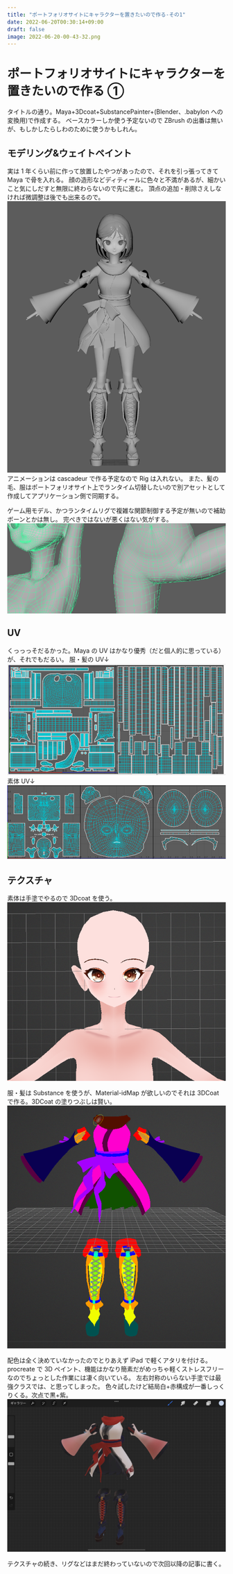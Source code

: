```yaml
---
title: "ポートフォリオサイトにキャラクターを置きたいので作る-その1"
date: 2022-06-20T00:30:14+09:00
draft: false
image: 2022-06-20-00-43-32.png
---
```


# ポートフォリオサイトにキャラクターを置きたいので作る ①

タイトルの通り。Maya+3Dcoat+SubstancePainter+(Blender、.babylon への変換用)で作成する。
ベースカラーしか使う予定ないので ZBrush の出番は無いが、もしかしたらしわのために使うかもしれん。

## モデリング&ウェイトペイント

実は 1 年くらい前に作って放置したやつがあったので、それを引っ張ってきて Maya で骨を入れる。
顔の造形などディティールに色々と不満があるが、細かいこと気にしだすと無限に終わらないので先に進む。
頂点の追加・削除さえしなければ微調整は後でも出来るので。
![](2022-06-20-00-11-04.png)
アニメーションは cascadeur で作る予定なので Rig は入れない。
また、髪の毛、服はポートフォリオサイト上でランタイム切替したいので別アセットとして作成してアプリケーション側で同期する。

ゲーム用モデル、かつランタイムリグで複雑な関節制御する予定が無いので補助ボーンとかは無し。
完ぺきではないが悪くはない気がする。
![](2022-06-20-00-15-49.png)

## UV

くっっっそだるかった。Maya の UV はかなり優秀（だと個人的に思っている）が、それでもだるい。
服・髪の UV↓
![](2022-06-20-00-19-25.png)
素体 UV↓
![](2022-06-20-00-35-15.png)

## テクスチャ

素体は手塗でやるので 3Dcoat を使う。
![](2022-06-19-23-53-05.png)

服・髪は Substance を使うが、Material-idMap が欲しいのでそれは 3DCoat で作る。3DCoat の塗りつぶしは賢い。
![](2022-06-19-23-46-25.png)

配色は全く決めていなかったのでとりあえず iPad で軽くアタリを付ける。
procreate で 3D ペイント、機能はかなり簡素だがめっちゃ軽くストレスフリーなのでちょっとした作業には凄く向いている。
左右対称のいらない手塗では最強クラスでは、と思ってしまった。
色々試したけど結局白+赤構成が一番しっくりくる。次点で黒+紫。
![](2022-06-20-00-26-15.png)

テクスチャの続き、リグなどはまだ終わっていないので次回以降の記事に書く。

